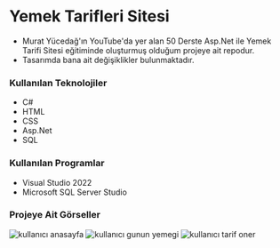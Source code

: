# Yemek Tarifleri Sitesi

- Murat Yücedağ'ın YouTube'da yer alan 50 Derste Asp.Net ile Yemek Tarifi Sitesi eğitiminde oluşturmuş olduğum projeye ait repodur.
- Tasarımda bana ait değişiklikler bulunmaktadır.

### Kullanılan Teknolojiler
- C#
- HTML
- CSS
- Asp.Net
- SQL

### Kullanılan Programlar
- Visual Studio 2022
- Microsoft SQL Server Studio

### Projeye Ait Görseller
![kullanıcı anasayfa]("\YemekTarifleriGithub\anasayfa.png")
![kullanıcı gunun yemegi]("\YemekTarifleriGithub\gununyemegi.png")
![kullanıcı tarif oner]("\YemekTarifleriGithub\tarifoner.png")
